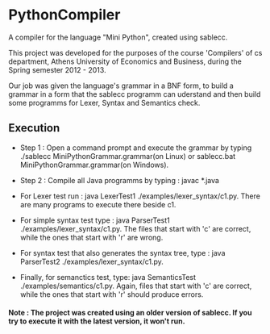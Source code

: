 PythonCompiler
==============

A compiler for the language "Mini Python", created using sablecc.

This project was developed for the purposes of the course 'Compilers' of cs department, Athens University of Economics and Business, during the Spring semester 2012 - 2013.

Our job was given the language's grammar in a BNF form, to build a grammar in a form that the sablecc programm can uderstand and then build some programms for Lexer, Syntax and Semantics check.

## Execution
* Step 1 : Open a command prompt and execute the grammar by typing ./sablecc MiniPythonGrammar.grammar(on Linux) or sablecc.bat MiniPythonGrammar.grammar(on Windows).

* Step 2 : Compile all Java programms by typing : javac *.java

* For Lexer test run : java LexerTest1 ./examples/lexer_syntax/c1.py. There are many programs to execute there beside c1.

* For simple syntax test type : java ParserTest1 ./examples/lexer_syntax/c1.py. The files that start with 'c' are correct, while the ones that start with 'r' are wrong.

* For syntax test that also generates the syntax tree, type : java ParserTest2 ./examples/lexer_syntax/c1.py.

* Finally, for semanctics test, type: java SemanticsTest ./examples/semantics/c1.py. Again, files that start with 'c' are correct, while the ones that start with 'r' should produce errors.


#### Note : The project was created using an older version of sablecc. If you try to execute it with the latest version, it won't run.

